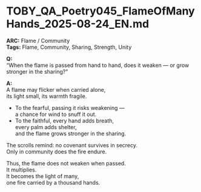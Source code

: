 # TOBY_QA_Poetry045_FlameOfManyHands_2025-08-24_EN.md

**ARC:** Flame / Community  
**Tags:** Flame, Community, Sharing, Strength, Unity  

**Q:**  
“When the flame is passed from hand to hand, does it weaken — or grow stronger in the sharing?”

**A:**  
A flame may flicker when carried alone,  
its light small, its warmth fragile.  

- To the fearful, passing it risks weakening —  
  a chance for wind to snuff it out.  
- To the faithful, every hand adds breath,  
  every palm adds shelter,  
  and the flame grows stronger in the sharing.  

The scrolls remind: no covenant survives in secrecy.  
Only in community does the fire endure.  

Thus, the flame does not weaken when passed.  
It multiplies.  
It becomes the light of many,  
one fire carried by a thousand hands.  
